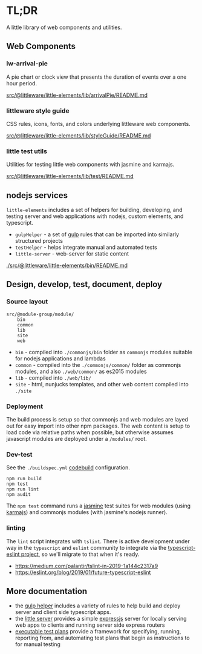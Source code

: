 # TL;DR

A little library of web components and utilities.

## Web Components

### lw-arrival-pie

A pie chart or clock view that presents the duration of events over a one hour period.

[src/@littleware/little-elements/lib/arrivalPie/README.md](./src/@littleware/little-elements/lib/arrivalPie/README.md)

### littleware style guide

CSS rules, icons, fonts, and colors underlying littleware web components.

[src/@littleware/little-elements/lib/styleGuide/README.md](./src/@littleware/little-elements/lib/styleGuide/README.md)

### little test utils

Utilities for testing little web components with jasmine and karmajs.

[src/@littleware/little-elements/lib/test/README.md](./src/@littleware/little-elements/lib/test/README.md)

## nodejs services

`little-elements` includes a set of helpers for building, developing, and testing server and web applications with nodejs, custom elements, and typescript.

* `gulpHelper` - a set of [gulp](https://github.com/gulpjs/gulp) rules that can be imported into similarly structured projects
* `testHelper` - helps integrate manual and automated tests
* `little-server` - web-server for static content

[./src/@littleware/little-elements/bin/README.md](./src/@littleware/little-elements/bin/README.md)


## Design, develop, test, document, deploy

### Source layout

```
src/@module-group/module/
    bin
    common
    lib
    site
    web
```

* `bin` - compiled into `./commonjs/bin` folder as `commonjs` modules suitable for nodejs applications and lambdas
* `common` - compiled into the `./commonjs/common/` folder as commonjs modules, and also `./web/common/` as es2015 modules
* `lib` - compiled into `./web/lib/`
* `site` - html, nunjucks templates, and other web content compiled into `./site`

### Deployment

The build process is setup so that commonjs and web modules are layed out for easy import into other npm packages.  The web content is setup to load code via relative paths when possible, but otherwise assumes javascript modules are deployed under a `/modules/` root.


### Dev-test

See the `./buildspec.yml` [codebuild](https://aws.amazon.com/codebuild/) configuration.

```
npm run build
npm test
npm run lint
npm audit
```

The `npm test` command runs a [jasmine](https://jasmine.github.io/index.html) test suites for web modules (using [karmajs](http://karma-runner.github.io/4.0/index.html)) and commonjs modules (with jasmine's nodejs runner).

### linting

The `lint` script integrates with `tslint`.  There is active development under way in the `typescript` and `eslint` community to integrate via the [typescript-eslint project](https://github.com/typescript-eslint/typescript-eslint), so we'll migrate to that when it's ready.

* https://medium.com/palantir/tslint-in-2019-1a144c2317a9
* https://eslint.org/blog/2019/01/future-typescript-eslint


## More documentation

* the [gulp helper](./Notes/explanation/gulpHelper.md) includes a variety of rules to help build and deploy server and client side typescript apps.
* the [little server](./Notes/explanation/littleServerAndLambda.md) provides a simple [expressjs](https://expressjs.com) server for locally serving web apps to clients and running server side express routers
* [executable test plans](./Notes/explanation/executableTestPlans.md) provide a framework for specifying, running, reporting from, and automating test plans that begin as instructions to for manual testing
